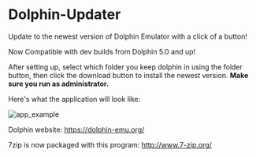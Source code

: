# Dolphin-Updater
Update to the newest version of Dolphin Emulator with a click of a button!

Now Compatible with dev builds from Dolphin 5.0 and up!

After setting up, select which folder you keep dolphin in using the folder button, then click the download button to install the newest version. **Make sure you run as administrator.** 

Here's what the application will look like:

![app_example](https://cloud.githubusercontent.com/assets/18427811/14639567/9c184a76-063d-11e6-841e-a6882d8048be.PNG)

Dolphin website:
https://dolphin-emu.org/

7zip is now packaged with this program:
http://www.7-zip.org/
